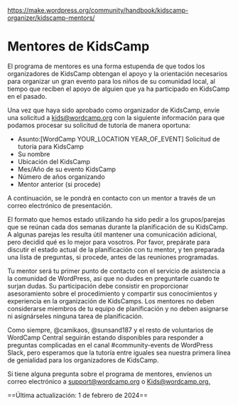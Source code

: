 https://make.wordpress.org/community/handbook/kidscamp-organizer/kidscamp-mentors/

# Mentores de KidsCamp

El programa de mentores es una forma estupenda de que todos los organizadores de KidsCamp obtengan el apoyo y la orientación necesarios para organizar un gran evento para los niños de su comunidad local, al tiempo que reciben el apoyo de alguien que ya ha participado en KidsCamp en el pasado.

Una vez que haya sido aprobado como organizador de KidsCamp, envíe una solicitud a [kids@wordcamp.org](mailto:kids@wordcamp.org) con la siguiente información para que podamos procesar su solicitud de tutoría de manera oportuna:

- Asunto:[WordCamp YOUR_LOCATION YEAR_OF_EVENT] Solicitud de tutoría para KidsCamp
- Su nombre
- Ubicación del KidsCamp
- Mes/Año de su evento KidsCamp
- Número de años organizando
- Mentor anterior (si procede)

A continuación, se le pondrá en contacto con un mentor a través de un correo electrónico de presentación.

El formato que hemos estado utilizando ha sido pedir a los grupos/parejas que se reúnan cada dos semanas durante la planificación de su KidsCamp. A algunas parejas les resulta útil mantener una comunicación adicional, pero decidid qué es lo mejor para vosotros. Por favor, prepárate para discutir el estado actual de la planificación con tu mentor, y ten preparada una lista de preguntas, si procede, antes de las reuniones programadas.

Tu mentor será tu primer punto de contacto con el servicio de asistencia a la comunidad de WordPress, así que no dudes en preguntarle cuando te surjan dudas. Su participación debe consistir en proporcionar asesoramiento sobre el procedimiento y compartir sus conocimientos y experiencia en la organización de KidsCamps. Los mentores no deben considerarse miembros de tu equipo de planificación y no deben asignarse ni asignárseles ninguna tarea de planificación.

Como siempre, @camikaos, @sunsand187 y el resto de voluntarios de WordCamp Central seguirán estando disponibles para responder a preguntas complicadas en el canal #community-events de WordPress Slack, pero esperamos que la tutoría entre iguales sea nuestra primera línea de genialidad para los organizadores de KidsCamp.

Si tiene alguna pregunta sobre el programa de mentores, envíenos un correo electrónico a [support@wordcamp.org](mailto:support@wordcamp.org) o [Kids@wordcamp.org.](mailto:Kids@wordcamp.org)

==Última actualización: 1 de febrero de 2024==